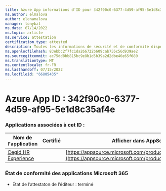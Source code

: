 ```yaml
---
title: Azure App informations d’ID pour 342f90c0-6377-4d59-af95-5e1d8c35af4e
ms.author: elmalova
author: elenamalova
manager: tonybal
ms.date: 07/14/2022
ms.topic: article
ms.service: attestation
certification_type: attested
description: Toutes les informations de sécurité et de conformité disponibles pour 342f90c0-6377-4d59-af95-5e1d8c35af4e.
ms.openlocfilehash: 83ebbc2f7fc1da266722b609cab755c56d939ae2
ms.sourcegitcommit: ac75dd8bb815bc9e8b1d5b39a2d2dbe46e65f680
ms.translationtype: MT
ms.contentlocale: fr-FR
ms.lasthandoff: 07/15/2022
ms.locfileid: "66805435"
---
```

# <a name="azure-app-id-342f90c0-6377-4d59-af95-5e1d8c35af4e"></a>Azure App ID : 342f90c0-6377-4d59-af95-5e1d8c35af4e


### <a name="apps-associated-with-this-id"></a>Applications associées à cet ID :
| **Nom de l'application** | **Certifié** | **Afficher dans AppSource** |
|--------------|---------------|-----------------------|
| [Cegid HR Experience](../forward/WA200004302.md) |  | [https://appsource.microsoft.com/product/office/WA200004302](https://appsource.microsoft.com/product/office/WA200004302) |

### <a name="microsoft-365-app-compliance-status"></a>État de conformité des applications Microsoft 365
- État de l’attestaton de l’éditeur : terminé
